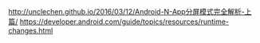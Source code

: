 http://unclechen.github.io/2016/03/12/Android-N-App分屏模式完全解析-上篇/
https://developer.android.com/guide/topics/resources/runtime-changes.html
